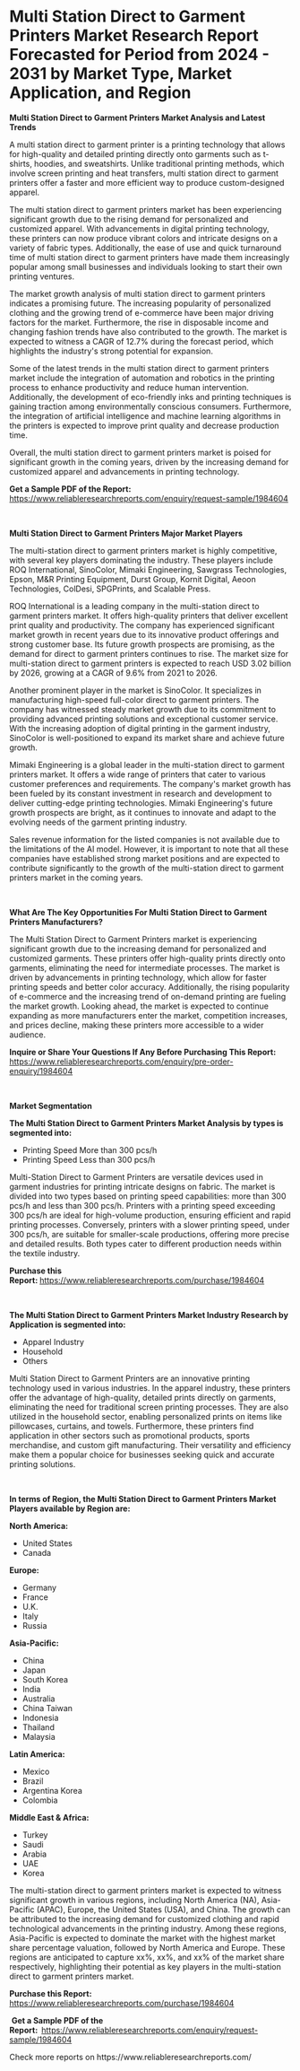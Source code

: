 <p><h1>Multi Station Direct to Garment Printers Market Research Report Forecasted for Period from 2024 -  2031 by Market Type, Market Application, and Region</h1></p><p><strong>Multi Station Direct to Garment Printers Market Analysis and Latest Trends</strong></p>
<p><p>A multi station direct to garment printer is a printing technology that allows for high-quality and detailed printing directly onto garments such as t-shirts, hoodies, and sweatshirts. Unlike traditional printing methods, which involve screen printing and heat transfers, multi station direct to garment printers offer a faster and more efficient way to produce custom-designed apparel.</p><p>The multi station direct to garment printers market has been experiencing significant growth due to the rising demand for personalized and customized apparel. With advancements in digital printing technology, these printers can now produce vibrant colors and intricate designs on a variety of fabric types. Additionally, the ease of use and quick turnaround time of multi station direct to garment printers have made them increasingly popular among small businesses and individuals looking to start their own printing ventures.</p><p>The market growth analysis of multi station direct to garment printers indicates a promising future. The increasing popularity of personalized clothing and the growing trend of e-commerce have been major driving factors for the market. Furthermore, the rise in disposable income and changing fashion trends have also contributed to the growth. The market is expected to witness a CAGR of 12.7% during the forecast period, which highlights the industry's strong potential for expansion.</p><p>Some of the latest trends in the multi station direct to garment printers market include the integration of automation and robotics in the printing process to enhance productivity and reduce human intervention. Additionally, the development of eco-friendly inks and printing techniques is gaining traction among environmentally conscious consumers. Furthermore, the integration of artificial intelligence and machine learning algorithms in the printers is expected to improve print quality and decrease production time.</p><p>Overall, the multi station direct to garment printers market is poised for significant growth in the coming years, driven by the increasing demand for customized apparel and advancements in printing technology.</p></p>
<p><strong>Get a Sample PDF of the Report:&nbsp;</strong> <a href="https://www.reliableresearchreports.com/enquiry/request-sample/1984604">https://www.reliableresearchreports.com/enquiry/request-sample/1984604</a></p>
<p>&nbsp;</p>
<p><strong>Multi Station Direct to Garment Printers Major Market Players</strong></p>
<p><p>The multi-station direct to garment printers market is highly competitive, with several key players dominating the industry. These players include ROQ International, SinoColor, Mimaki Engineering, Sawgrass Technologies, Epson, M&R Printing Equipment, Durst Group, Kornit Digital, Aeoon Technologies, ColDesi, SPGPrints, and Scalable Press.</p><p>ROQ International is a leading company in the multi-station direct to garment printers market. It offers high-quality printers that deliver excellent print quality and productivity. The company has experienced significant market growth in recent years due to its innovative product offerings and strong customer base. Its future growth prospects are promising, as the demand for direct to garment printers continues to rise. The market size for multi-station direct to garment printers is expected to reach USD 3.02 billion by 2026, growing at a CAGR of 9.6% from 2021 to 2026.</p><p>Another prominent player in the market is SinoColor. It specializes in manufacturing high-speed full-color direct to garment printers. The company has witnessed steady market growth due to its commitment to providing advanced printing solutions and exceptional customer service. With the increasing adoption of digital printing in the garment industry, SinoColor is well-positioned to expand its market share and achieve future growth.</p><p>Mimaki Engineering is a global leader in the multi-station direct to garment printers market. It offers a wide range of printers that cater to various customer preferences and requirements. The company's market growth has been fueled by its constant investment in research and development to deliver cutting-edge printing technologies. Mimaki Engineering's future growth prospects are bright, as it continues to innovate and adapt to the evolving needs of the garment printing industry.</p><p>Sales revenue information for the listed companies is not available due to the limitations of the AI model. However, it is important to note that all these companies have established strong market positions and are expected to contribute significantly to the growth of the multi-station direct to garment printers market in the coming years.</p></p>
<p>&nbsp;</p>
<p><strong>What Are The Key Opportunities For Multi Station Direct to Garment Printers Manufacturers?</strong></p>
<p><p>The Multi Station Direct to Garment Printers market is experiencing significant growth due to the increasing demand for personalized and customized garments. These printers offer high-quality prints directly onto garments, eliminating the need for intermediate processes. The market is driven by advancements in printing technology, which allow for faster printing speeds and better color accuracy. Additionally, the rising popularity of e-commerce and the increasing trend of on-demand printing are fueling the market growth. Looking ahead, the market is expected to continue expanding as more manufacturers enter the market, competition increases, and prices decline, making these printers more accessible to a wider audience.</p></p>
<p><strong>Inquire or Share Your Questions If Any Before Purchasing This Report:</strong> <a href="https://www.reliableresearchreports.com/enquiry/pre-order-enquiry/1984604">https://www.reliableresearchreports.com/enquiry/pre-order-enquiry/1984604</a></p>
<p>&nbsp;</p>
<p><strong>Market Segmentation</strong></p>
<p><strong>The Multi Station Direct to Garment Printers Market Analysis by types is segmented into:</strong></p>
<p><ul><li>Printing Speed More than 300 pcs/h</li><li>Printing Speed Less than 300 pcs/h</li></ul></p>
<p><p>Multi-Station Direct to Garment Printers are versatile devices used in garment industries for printing intricate designs on fabric. The market is divided into two types based on printing speed capabilities: more than 300 pcs/h and less than 300 pcs/h. Printers with a printing speed exceeding 300 pcs/h are ideal for high-volume production, ensuring efficient and rapid printing processes. Conversely, printers with a slower printing speed, under 300 pcs/h, are suitable for smaller-scale productions, offering more precise and detailed results. Both types cater to different production needs within the textile industry.</p></p>
<p><strong>Purchase this Report:&nbsp;</strong><a href="https://www.reliableresearchreports.com/purchase/1984604">https://www.reliableresearchreports.com/purchase/1984604</a></p>
<p>&nbsp;</p>
<p><strong>The Multi Station Direct to Garment Printers Market Industry Research by Application is segmented into:</strong></p>
<p><ul><li>Apparel Industry</li><li>Household</li><li>Others</li></ul></p>
<p><p>Multi Station Direct to Garment Printers are an innovative printing technology used in various industries. In the apparel industry, these printers offer the advantage of high-quality, detailed prints directly on garments, eliminating the need for traditional screen printing processes. They are also utilized in the household sector, enabling personalized prints on items like pillowcases, curtains, and towels. Furthermore, these printers find application in other sectors such as promotional products, sports merchandise, and custom gift manufacturing. Their versatility and efficiency make them a popular choice for businesses seeking quick and accurate printing solutions.</p></p>
<p>&nbsp;</p>
<p><strong>In terms of Region, the Multi Station Direct to Garment Printers Market Players available by Region are:</strong></p>
<p>
    <p> <strong> North America: </strong>
        <ul>
            <li>United States</li>
            <li>Canada</li>
        </ul>
        </p> 
    <p> <strong> Europe: </strong>
        <ul>
            <li>Germany</li>
            <li>France</li>
            <li>U.K.</li>
            <li>Italy</li>
            <li>Russia</li>
        </ul>
        </p> 
    <p> <strong> Asia-Pacific: </strong>
        <ul>
            <li>China</li>
            <li>Japan</li>
            <li>South Korea</li>
            <li>India</li>
            <li>Australia</li>
            <li>China Taiwan</li>
            <li>Indonesia</li>
            <li>Thailand</li>
            <li>Malaysia</li>
        </ul>
        </p> 
    <p> <strong> Latin America: </strong>
        <ul>
            <li>Mexico</li>
            <li>Brazil</li>
            <li>Argentina Korea</li>
            <li>Colombia</li>
        </ul>
        </p> 
    <p> <strong> Middle East & Africa: </strong>
        <ul>
            <li>Turkey</li>
            <li>Saudi</li>
            <li>Arabia</li>
            <li>UAE</li>
            <li>Korea</li>
        </ul>
    </p>
    </p>
<p><p>The multi-station direct to garment printers market is expected to witness significant growth in various regions, including North America (NA), Asia-Pacific (APAC), Europe, the United States (USA), and China. The growth can be attributed to the increasing demand for customized clothing and rapid technological advancements in the printing industry. Among these regions, Asia-Pacific is expected to dominate the market with the highest market share percentage valuation, followed by North America and Europe. These regions are anticipated to capture xx%, xx%, and xx% of the market share respectively, highlighting their potential as key players in the multi-station direct to garment printers market.</p></p>
<p><strong>Purchase this Report: </strong><a href="https://www.reliableresearchreports.com/purchase/1984604">https://www.reliableresearchreports.com/purchase/1984604</a></p>
<p>&nbsp;<strong>Get a Sample PDF of the Report:&nbsp;&nbsp;</strong><a href="https://www.reliableresearchreports.com/enquiry/request-sample/1984604">https://www.reliableresearchreports.com/enquiry/request-sample/1984604</a></p>
<p><strong></strong></p>
<p>Check more reports on https://www.reliableresearchreports.com/</p>